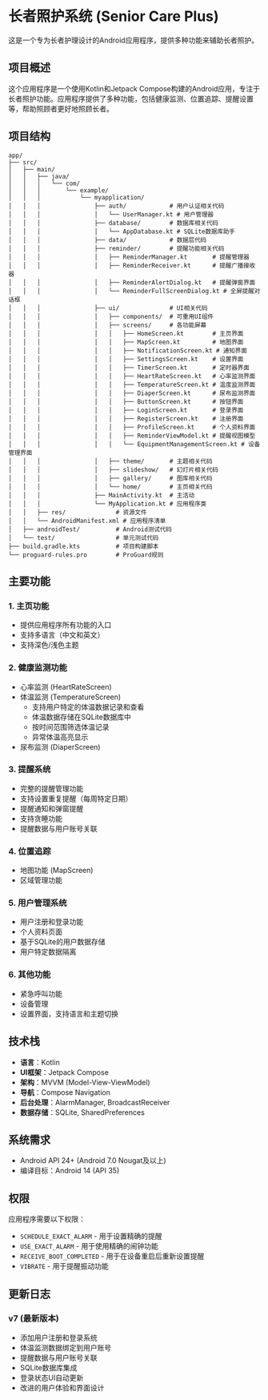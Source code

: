 # 长者照护系统 (Senior Care Plus)

这是一个专为长者护理设计的Android应用程序，提供多种功能来辅助长者照护。

## 项目概述

这个应用程序是一个使用Kotlin和Jetpack Compose构建的Android应用，专注于长者照护功能。应用程序提供了多种功能，包括健康监测、位置追踪、提醒设置等，帮助照顾者更好地照顾长者。

## 项目结构

```
app/
├── src/
│   ├── main/
│   │   ├── java/
│   │   │   └── com/
│   │   │       └── example/
│   │   │           └── myapplication/
│   │   │               ├── auth/            # 用户认证相关代码
│   │   │               │   └── UserManager.kt # 用户管理器
│   │   │               ├── database/        # 数据库相关代码
│   │   │               │   └── AppDatabase.kt # SQLite数据库助手
│   │   │               ├── data/            # 数据层代码
│   │   │               ├── reminder/        # 提醒功能相关代码
│   │   │               │   ├── ReminderManager.kt       # 提醒管理器
│   │   │               │   ├── ReminderReceiver.kt      # 提醒广播接收器
│   │   │               │   ├── ReminderAlertDialog.kt   # 提醒弹窗界面
│   │   │               │   └── ReminderFullScreenDialog.kt # 全屏提醒对话框
│   │   │               ├── ui/              # UI相关代码
│   │   │               │   ├── components/  # 可重用UI组件
│   │   │               │   ├── screens/     # 各功能屏幕
│   │   │               │   │   ├── HomeScreen.kt        # 主页界面
│   │   │               │   │   ├── MapScreen.kt         # 地图界面
│   │   │               │   │   ├── NotificationScreen.kt # 通知界面
│   │   │               │   │   ├── SettingsScreen.kt    # 设置界面
│   │   │               │   │   ├── TimerScreen.kt       # 定时器界面
│   │   │               │   │   ├── HeartRateScreen.kt   # 心率监测界面
│   │   │               │   │   ├── TemperatureScreen.kt # 温度监测界面
│   │   │               │   │   ├── DiaperScreen.kt      # 尿布监测界面
│   │   │               │   │   ├── ButtonScreen.kt      # 按钮界面
│   │   │               │   │   ├── LoginScreen.kt       # 登录界面
│   │   │               │   │   ├── RegisterScreen.kt    # 注册界面
│   │   │               │   │   ├── ProfileScreen.kt     # 个人资料界面
│   │   │               │   │   ├── ReminderViewModel.kt # 提醒视图模型
│   │   │               │   │   └── EquipmentManagementScreen.kt # 设备管理界面
│   │   │               │   ├── theme/       # 主题相关代码
│   │   │               │   ├── slideshow/   # 幻灯片相关代码
│   │   │               │   ├── gallery/     # 图库相关代码
│   │   │               │   └── home/        # 主页相关代码
│   │   │               ├── MainActivity.kt  # 主活动
│   │   │               └── MyApplication.kt # 应用程序类
│   │   ├── res/              # 资源文件
│   │   └── AndroidManifest.xml # 应用程序清单
│   ├── androidTest/          # Android测试代码
│   └── test/                 # 单元测试代码
├── build.gradle.kts          # 项目构建脚本
└── proguard-rules.pro        # ProGuard规则
```

## 主要功能

### 1. 主页功能
- 提供应用程序所有功能的入口
- 支持多语言（中文和英文）
- 支持深色/浅色主题

### 2. 健康监测功能
- 心率监测 (HeartRateScreen)
- 体温监测 (TemperatureScreen)
  - 支持用户特定的体温数据记录和查看
  - 体温数据存储在SQLite数据库中
  - 按时间范围筛选体温记录
  - 异常体温高亮显示
- 尿布监测 (DiaperScreen)

### 3. 提醒系统
- 完整的提醒管理功能
- 支持设置重复提醒（每周特定日期）
- 提醒通知和弹窗提醒
- 支持贪睡功能
- 提醒数据与用户账号关联

### 4. 位置追踪
- 地图功能 (MapScreen)
- 区域管理功能

### 5. 用户管理系统
- 用户注册和登录功能
- 个人资料页面
- 基于SQLite的用户数据存储
- 用户特定数据隔离

### 6. 其他功能
- 紧急呼叫功能
- 设备管理
- 设置界面，支持语言和主题切换

## 技术栈

- **语言**：Kotlin
- **UI框架**：Jetpack Compose
- **架构**：MVVM (Model-View-ViewModel)
- **导航**：Compose Navigation
- **后台处理**：AlarmManager, BroadcastReceiver
- **数据存储**：SQLite, SharedPreferences

## 系统需求

- Android API 24+ (Android 7.0 Nougat及以上)
- 编译目标：Android 14 (API 35)

## 权限

应用程序需要以下权限：
- `SCHEDULE_EXACT_ALARM` - 用于设置精确的提醒
- `USE_EXACT_ALARM` - 用于使用精确的闹钟功能
- `RECEIVE_BOOT_COMPLETED` - 用于在设备重启后重新设置提醒
- `VIBRATE` - 用于提醒振动功能

## 更新日志

### v7 (最新版本)
- 添加用户注册和登录系统
- 体温监测数据绑定到用户账号
- 提醒数据与用户账号关联
- SQLite数据库集成
- 登录状态UI自动更新
- 改进的用户体验和界面设计 